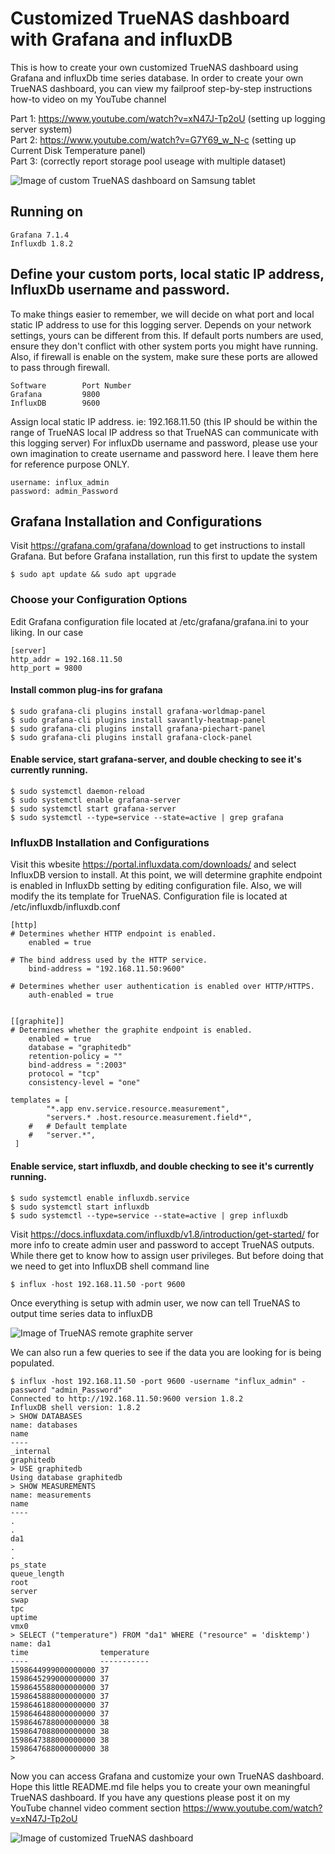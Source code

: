 # Customized TrueNAS dashboard with Grafana and influxDB
This is how to create your own customized TrueNAS dashboard using Grafana and influxDb time series database. In order to create your own TrueNAS dashboard, you can view my failproof step-by-step instructions how-to video on my YouTube channel 

Part 1: https://www.youtube.com/watch?v=xN47J-Tp2oU (setting up logging server system)  
Part 2: https://www.youtube.com/watch?v=G7Y69_w_N-c (setting up Current Disk Temperature panel)  
Part 3: (correctly report storage pool useage with multiple dataset)



![Image of custom TrueNAS dashboard on Samsung tablet](https://github.com/cucac/truenas-influxdb-grafana/blob/master/custom_TrueNAS_dahsboard.jpg)

## Running on

    Grafana 7.1.4
    Influxdb 1.8.2

## Define your custom ports, local static IP address, InfluxDb username and password.
To make things easier to remember, we will decide on what port and local static IP address to use for this logging server. Depends on your network settings, yours can be different from this. If default ports numbers are used, ensure they don't conflict with other system ports you might have running. Also, if firewall is enable on the system, make sure these ports are allowed to pass through firewall.

	Software        Port Number
	Grafana         9800
	InfluxDB        9600
	
Assign local static IP address. ie: 192.168.11.50 (this IP should be within the range of TrueNAS local IP address so that TrueNAS can communicate with this logging server)
For influxDb username and password, please use your own imagination to create username and password here. I leave them here for reference purpose ONLY.

	username: influx_admin
	password: admin_Password

## Grafana Installation and Configurations
Visit https://grafana.com/grafana/download to get instructions to install Grafana. But before Grafana installation, run this first to update the system

	$ sudo apt update && sudo apt upgrade

### Choose your Configuration Options
Edit Grafana configuration file located at /etc/grafana/grafana.ini to your liking. In our case
	
	[server]
	http_addr = 192.168.11.50
	http_port = 9800

#### Install common plug-ins for grafana
	$ sudo grafana-cli plugins install grafana-worldmap-panel
	$ sudo grafana-cli plugins install savantly-heatmap-panel
	$ sudo grafana-cli plugins install grafana-piechart-panel
	$ sudo grafana-cli plugins install grafana-clock-panel
	
#### Enable service, start grafana-server, and double checking to see it's currently running.
	$ sudo systemctl daemon-reload
	$ sudo systemctl enable grafana-server
	$ sudo systemctl start grafana-server
	$ sudo systemctl --type=service --state=active | grep grafana    
    
    
### InfluxDB Installation and Configurations
Visit this wbesite https://portal.influxdata.com/downloads/ and select InfluxDB version to install. At this point, we will determine graphite endpoint is enabled in InfluxDb setting by editing configuration file. Also, we will modify the its template for TrueNAS. Configuration file is located at /etc/influxdb/influxdb.conf 
	
	[http]
	# Determines whether HTTP endpoint is enabled.
    	enabled = true

  	# The bind address used by the HTTP service.
    	bind-address = "192.168.11.50:9600"
	
	# Determines whether user authentication is enabled over HTTP/HTTPS.
    	auth-enabled = true


	[[graphite]]
  	# Determines whether the graphite endpoint is enabled.
   		enabled = true
   		database = "graphitedb"
   		retention-policy = ""
   		bind-address = ":2003"
   		protocol = "tcp"
   		consistency-level = "one"

	templates = [
     		"*.app env.service.resource.measurement",
     		"servers.* .host.resource.measurement.field*",
  		#   # Default template
  		#   "server.*",
  	 ]
			
		
#### Enable service, start influxdb, and double checking to see it's currently running.		
	$ sudo systemctl enable influxdb.service
	$ sudo systemctl start influxdb
	$ sudo systemctl --type=service --state=active | grep influxdb

Visit https://docs.influxdata.com/influxdb/v1.8/introduction/get-started/ for more info to create admin user and password to accept TrueNAS outputs. While there get to know how to assign user privileges. But before doing that we need to get into InfluxDB shell command line

    $ influx -host 192.168.11.50 -port 9600
    
Once everything is setup with admin user, we now can tell TrueNAS to output time series data to influxDB

![Image of TrueNAS remote graphite server](https://github.com/cucac/truenas-influxdb-grafana/blob/master/truenas%20graphite%20setting.JPG)

We can also run a few queries to see if the data you are looking for is being populated.

	$ influx -host 192.168.11.50 -port 9600 -username "influx_admin" -password "admin_Password"
	Connected to http://192.168.11.50:9600 version 1.8.2
	InfluxDB shell version: 1.8.2
	> SHOW DATABASES
	name: databases
	name
	----
	_internal
	graphitedb
	> USE graphitedb
	Using database graphitedb
	> SHOW MEASUREMENTS
	name: measurements
	name
	----
	.
	.
	da1
	.
	.
	ps_state
	queue_length
	root
	server
	swap
	tpc
	uptime
	vmx0
	> SELECT ("temperature") FROM "da1" WHERE ("resource" = 'disktemp')
	name: da1
	time                temperature
	----                -----------
	1598644999000000000 37
	1598645299000000000 37
	1598645588000000000 37
	1598645888000000000 37
	1598646188000000000 37
	1598646488000000000 37
	1598646788000000000 38
	1598647088000000000 38
	1598647388000000000 38
	1598647688000000000 38
	>



Now you can access Grafana and customize your own TrueNAS dashboard. Hope this little README.md file helps you to create your own meaningful TrueNAS dashboard. If you have any questions please post it on my YouTube channel video comment section https://www.youtube.com/watch?v=xN47J-Tp2oU

![Image of customized TrueNAS dashboard](https://github.com/cucac/truenas-influxdb-grafana/raw/master/TrueNAS-dashboard_small.jpg)



